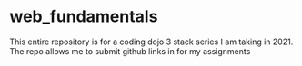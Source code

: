 # web_fundamentals
This entire repository is for a coding dojo 3 stack series I am taking in 2021. The repo allows me to submit github links in for my assignments
